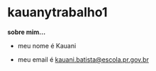 # kauanytrabalho1
<B>sobre mim...</B><P>
- meu nome é Kauani<P>
- meu email é kauani.batista@escola.pr.gov.br<P>
